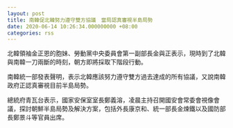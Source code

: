 ```yaml
---
layout: post
title: 南韓促北韓努力遵守雙方協議　當局認真審視半島局勢
date: 2020-06-14 10:26:34.000000000 +08:00
categories: rss
---
```


北韓領袖金正恩的胞妹、勞動黨中央委員會第一副部長金與正表示，現時到了北韓與南韓一刀兩斷的時刻，朝方即將採取下階段行動。

南韓統一部發表聲明，表示北韓應該努力遵守雙方過去達成的所有協議，又說南韓政府正認真審視目前半島局勢。

總統府青瓦台表示，國家安保室室長鄭義溶，凌晨主持召開國安會常委會視像會議，探討朝鮮半島局勢及解決方案，包括外長康京和、統一部長金煉鐵以及國防部長鄭景斗等官員出席。

